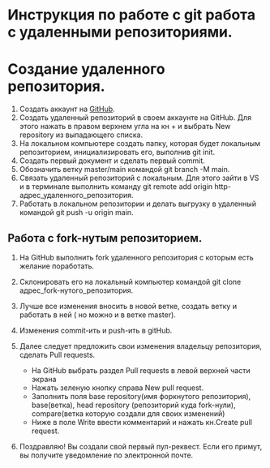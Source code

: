 # Инструкция по работе с git работа с удаленными репозиториями.

# Создание удаленного репозитория.

1. Создать аккаунт на [GitHub](https://github.com "Перейти по ссылке").
2. Создать удаленный репозиторий в своем аккаунте на GitHub. Для этого нажать в правом верхнем угла на кн + и выбрать New repository из выпадающего списка.
3. На локальном компьютере создать папку, которая будет локальным репозиторием, инициализировать его, выполнив git init.
4. Создать первый документ и сделать первый commit.
5. Обозначить ветку master/main командой git branch -M main.
4. Связать удаленный репозиторий с локальным. Для этого зайти в VS и в терминале выполнить команду git remote add origin http-адрес_удаленного_репозитория.
5. Работать в локальном репозитории и делать выгрузку в удаленный командой git push -u origin main.

## Работа с fork-нутым репозиторием.
1. На GitHub выполнить fork удаленного репозитория с которым есть желание поработать.
2. Склонировать его на локальный компьютер командой git clone адрес_fork-нутого_репозитория.
3. Лучше все изменения вносить в новой ветке, создать ветку и работать в ней ( но можно и в ветке master).
4. Изменения commit-ить и push-ить в gitHub.
5. Далее следует предложить свои изменения владельцу репозитория, сделать Pull requests.

    * На GitHub выбрать раздел Pull requests в левой верхней части экрана 
    * Нажать зеленую кнопку справа New pull request.
    * Заполнить поля base repository(имя форкнутого репозитория), base(ветка), head repository (репозиторий куда fork-нули), compare(ветка которую создали для своих изменений)
    * Ниже в поле Write ввести комментарий и нажать кн.Create pull request.

6. Поздравляю! Вы создали свой первый пул-реквест. Если его примут, вы получите уведомление по электронной почте.

